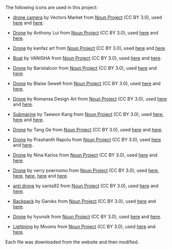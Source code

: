 The following icons are used in this project:

* [drone camera](https://thenounproject.com/icon/drone-camera-2009821/) by Vectors Market from <a href="https://thenounproject.com/browse/icons/term/drone-camera/" target="_blank" title="drone camera Icons">Noun Project</a> (CC BY 3.0), used [here](Images/UnitIcons/Camera%20Drone.png) and [here](game.png).

* [Drone](https://thenounproject.com/icon/drone-15278/) by Anthony Lui from <a href="https://thenounproject.com/browse/icons/term/drone/" target="_blank" title="Drone Icons">Noun Project</a> (CC BY 3.0), used [here](Images/UnitIcons/Combat%20Drone.png) and [here](game.png).

* [Drone](https://thenounproject.com/icon/drone-6904472/) by kanfaz art from <a href="https://thenounproject.com/browse/icons/term/drone/" target="_blank" title="Drone Icons">Noun Project</a> (CC BY 3.0), used [here](Images/UnitIcons/Drone%20Controller.png) and [here](game.png).

* [Boat](https://thenounproject.com/icon/boat-1998580/) by VANISHA from <a href="https://thenounproject.com/browse/icons/term/boat/" target="_blank" title="Boat Icons">Noun Project</a> (CC BY 3.0), used [here](Images/UnitIcons/Drone%20Ship.png) and [here](game.png).

* [Drone](https://thenounproject.com/icon/drone-3810898/) by BaristaIcon from <a href="https://thenounproject.com/browse/icons/term/drone/" target="_blank" title="Drone Icons">Noun Project</a> (CC BY 3.0), used [here](Images/UnitIcons/Loitering%20Munition.png) and [here](game.png).

* [Drone](https://thenounproject.com/icon/drone-32876/) by Blaise Sewell from <a href="https://thenounproject.com/browse/icons/term/drone/" target="_blank" title="Drone Icons">Noun Project</a> (CC BY 3.0), used [here](Images/UnitIcons/Reconnaissance%20Drone.png) and [here](game.png).

* [Drone](https://thenounproject.com/icon/drone-6881241/) by Romansa Design Art from <a href="https://thenounproject.com/browse/icons/term/drone/" target="_blank" title="Drone Icons">Noun Project</a> (CC BY 3.0), used [here](Images/UnitIcons/Small%20Combat%20Drone.png) and [here](game.png).

* [Submarine](https://thenounproject.com/icon/submarine-6914200/) by Taewon Kang from <a href="https://thenounproject.com/browse/icons/term/submarine/" target="_blank" title="Submarine Icons">Noun Project</a> (CC BY 3.0), used [here](Images/UnitIcons/Small%20Undersea%20Drone.png), [here](Images/UnitIcons/Underwater%20Explosive%20Drone.png) and [here](game.png).

* [Drone](https://thenounproject.com/icon/drone-1935590/) by Tang Ge from <a href="https://thenounproject.com/browse/icons/term/drone/" target="_blank" title="Drone Icons">Noun Project</a> (CC BY 3.0), used [here](Images/UnitIcons/Unmanned%20Anti-Submarine%20Helicopter.png) and [here](game.png).

* [Drone](https://thenounproject.com/icon/drone-6887863/) by Prashanth Rapolu from <a href="https://thenounproject.com/browse/icons/term/drone/" target="_blank" title="Drone Icons">Noun Project</a> (CC BY 3.0), used [here](Images/BuildingIcons/Agricultural%20Drones.png) and [here](game.png).

* [Drone](https://thenounproject.com/icon/drone-6981102/) by Nina Karlos from <a href="https://thenounproject.com/browse/icons/term/drone/" target="_blank" title="Drone Icons">Noun Project</a> (CC BY 3.0), used [here](Images/BuildingIcons/Delivery%20Drones.png) and [here](game.png).

* [Drone](https://thenounproject.com/icon/drone-3093112/) by verry poernomo from <a href="https://thenounproject.com/browse/icons/term/drone/" target="_blank" title="Drone Icons">Noun Project</a> (CC BY 3.0), used [here](Images/BuildingIcons/Drone%20Factory.png), [here](Images/BuildingIcons/LED%20Drones.png), [here](Images/UnitPromotionIcons/Deck%20for%20Drone.png), [here](Images/UnitPromotionIcons/Underwater%20Launcher%20of%20Drone.png) and [here](game.png).

* [anti drone](https://thenounproject.com/icon/anti-drone-6189627/) by santa92 from <a href="https://thenounproject.com/browse/icons/term/anti-drone/" target="_blank" title="anti drone Icons">Noun Project</a> (CC BY 3.0), used [here](Images/UnitPromotionIcons/Anti-Drone.png) and [here](game.png).

* [Backpack](https://thenounproject.com/icon/backpack-6671519/) by Garoks from <a href="https://thenounproject.com/browse/icons/term/backpack/" target="_blank" title="Backpack Icons">Noun Project</a> (CC BY 3.0), used [here](Images/UnitPromotionIcons/Backpack%20for%20Drone.png) and [here](game.png).

* [Drone](https://thenounproject.com/icon/drone-6953414/) by hyunsik from <a href="https://thenounproject.com/browse/icons/term/drone/" target="_blank" title="Drone Icons">Noun Project</a> (CC BY 3.0), used [here](Images/UnitPromotionIcons/Better%20Camera.png) and [here](game.png).

* [Lightning](https://thenounproject.com/icon/lightning-1187991/) by Mooms from <a href="https://thenounproject.com/browse/icons/term/lightning/" target="_blank" title="Lightning Icons">Noun Project</a> (CC BY 3.0), used [here](Images/UnitPromotionIcons/UAV%20Endurance.png) and [here](game.png).

Each file was downloaded from the website and then modified.
